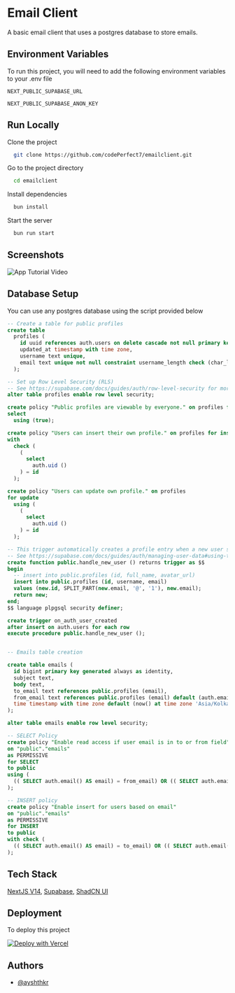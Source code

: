 
# Email Client

A basic email client that uses a postgres database to store emails.


## Environment Variables

To run this project, you will need to add the following environment variables to your .env file

`NEXT_PUBLIC_SUPABASE_URL`

`NEXT_PUBLIC_SUPABASE_ANON_KEY`


## Run Locally

Clone the project

```bash
  git clone https://github.com/codePerfect7/emailclient.git
```

Go to the project directory

```bash
  cd emailclient
```

Install dependencies

```bash
  bun install
```

Start the server

```bash
  bun run start
```


## Screenshots

![App Tutorial Video](https://raw.githubusercontent.com/ayshthkr/email-client/main/public/run.gif)


## Database Setup

You can use any postgres database using the script provided below

```sql
-- Create a table for public profiles
create table
  profiles (
    id uuid references auth.users on delete cascade not null primary key,
    updated_at timestamp with time zone,
    username text unique,
    email text unique not null constraint username_length check (char_length(username) >= 3)
  );

-- Set up Row Level Security (RLS)
-- See https://supabase.com/docs/guides/auth/row-level-security for more details.
alter table profiles enable row level security;

create policy "Public profiles are viewable by everyone." on profiles for
select
  using (true);

create policy "Users can insert their own profile." on profiles for insert
with
  check (
    (
      select
        auth.uid ()
    ) = id
  );

create policy "Users can update own profile." on profiles
for update
  using (
    (
      select
        auth.uid ()
    ) = id
  );

-- This trigger automatically creates a profile entry when a new user signs up via Supabase Auth.
-- See https://supabase.com/docs/guides/auth/managing-user-data#using-triggers for more details.
create function public.handle_new_user () returns trigger as $$
begin
  -- insert into public.profiles (id, full_name, avatar_url)
  insert into public.profiles (id, username, email)
  values (new.id, SPLIT_PART(new.email, '@', '1'), new.email);
  return new;
end;
$$ language plpgsql security definer;

create trigger on_auth_user_created
after insert on auth.users for each row
execute procedure public.handle_new_user ();


-- Emails table creation

create table emails (
  id bigint primary key generated always as identity,
  subject text,
  body text,
  to_email text references public.profiles (email),
  from_email text references public.profiles (email) default (auth.email()),
  time timestamp with time zone default (now() at time zone 'Asia/Kolkata')
);

alter table emails enable row level security;

-- SELECT Policy
create policy "Enable read access if user email is in to or from field"
on "public"."emails"
as PERMISSIVE
for SELECT
to public
using (
  (( SELECT auth.email() AS email) = from_email) OR (( SELECT auth.email() AS email) = to_email)
);

-- INSERT policy
create policy "Enable insert for users based on email"
on "public"."emails"
as PERMISSIVE
for INSERT
to public
with check (
  (( SELECT auth.email() AS email) = to_email) OR (( SELECT auth.email() AS email) = from_email)
);
```
    
## Tech Stack

[NextJS V14](https://nextjs.org/), [Supabase](https://supabase.com/), [ShadCN UI](https://ui.shadcn.com/)


## Deployment

To deploy this project

[![Deploy with Vercel](https://vercel.com/button)](https://vercel.com/new/clone?repository-url=https%3A%2F%2Fgithub.com%2Fvercel%2Fnext.js%2Ftree%2Fcanary%2Fexamples%2Fwith-supabase&project-name=nextjs-with-supabase&repository-name=nextjs-with-supabase&demo-title=nextjs-with-supabase&demo-description=This%20starter%20configures%20Supabase%20Auth%20to%20use%20cookies%2C%20making%20the%20user's%20session%20available%20throughout%20the%20entire%20Next.js%20app%20-%20Client%20Components%2C%20Server%20Components%2C%20Route%20Handlers%2C%20Server%20Actions%20and%20Middleware.&demo-url=https%3A%2F%2Fdemo-nextjs-with-supabase.vercel.app%2F&external-id=https%3A%2F%2Fgithub.com%2Fvercel%2Fnext.js%2Ftree%2Fcanary%2Fexamples%2Fwith-supabase&demo-image=https%3A%2F%2Fdemo-nextjs-with-supabase.vercel.app%2Fopengraph-image.png&integration-ids=oac_VqOgBHqhEoFTPzGkPd7L0iH6)


## Authors

- [@ayshthkr](https://www.github.com/ayshthkr)

